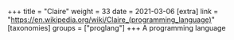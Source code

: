 +++
title = "Claire"
weight = 33
date = 2021-03-06
[extra]
link = "https://en.wikipedia.org/wiki/Claire_(programming_language)"
[taxonomies]
groups = ["proglang"]
+++
A programming language

